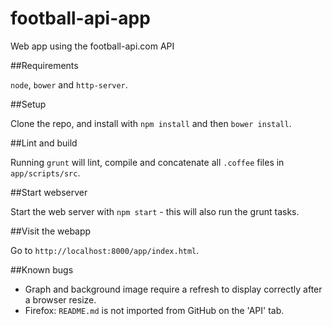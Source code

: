 football-api-app
=================

Web app using the football-api.com API

##Requirements

`node`, `bower` and `http-server`.

##Setup

Clone the repo, and install with `npm install` and then `bower install`.

##Lint and build

Running `grunt` will lint, compile and concatenate all `.coffee` files in `app/scripts/src`.

##Start webserver

Start the web server with `npm start` - this will also run the grunt tasks.

##Visit the webapp

Go to `http://localhost:8000/app/index.html`.

##Known bugs

- Graph and background image require a refresh to display correctly after a browser resize.
- Firefox: `README.md` is not imported from GitHub on the 'API' tab.
